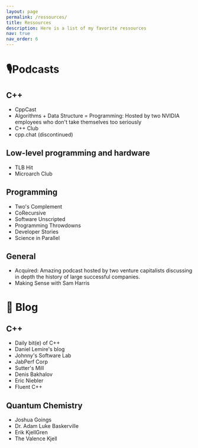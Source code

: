 ```yaml
---
layout: page
permalink: /ressources/
title: Ressources
description: Here is a list of my favorite ressources 
nav: true
nav_order: 6
---
```


# 🎙️Podcasts
## C++
- CppCast
- Algorithms + Data Structure = Programming: Hosted by two NVIDIA employees who don't take themselves too seriously
- C++ Club
- cpp.chat (discontinued)

## Low-level programming and hardware
- TLB Hit
- Microarch Club

## Programming
- Two's Complement
- CoRecursive
- Software Unscripted
- Programming Throwdowns
- Developer Stories
- Science in Parallel

## General
- Acquired: Amazing podcast hosted by two venture capitalists discussing in depth the history of large successful companies.
- Making Sense with Sam Harris

# 📰 Blog
## C++
- Daily bit(e) of C++
- Daniel Lemire's blog
- Johnny's Software Lab
- JabPerf Corp
- Sutter's Mill
- Denis Bakhalov
- Eric Niebler
- Fluent C++

## Quantum Chemistry
- Joshua Goings
- Dr. Adam Luke Baskerville
- Erik KjellGren
- The Valence Kjell
